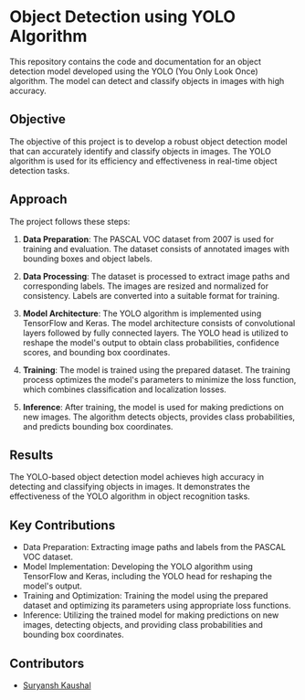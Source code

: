 # Object Detection using YOLO Algorithm

<!-- ![GitHub repo size](https://img.shields.io/github/repo-size/your-username/object-detection-yolo)
![GitHub contributors](https://img.shields.io/github/contributors/your-username/object-detection-yolo)
![GitHub stars](https://img.shields.io/github/stars/your-username/object-detection-yolo?style=social) -->

This repository contains the code and documentation for an object detection model developed using the YOLO (You Only Look Once) algorithm. The model can detect and classify objects in images with high accuracy.

## Objective

The objective of this project is to develop a robust object detection model that can accurately identify and classify objects in images. The YOLO algorithm is used for its efficiency and effectiveness in real-time object detection tasks.

## Approach

The project follows these steps:

1. **Data Preparation**: The PASCAL VOC dataset from 2007 is used for training and evaluation. The dataset consists of annotated images with bounding boxes and object labels.

2. **Data Processing**: The dataset is processed to extract image paths and corresponding labels. The images are resized and normalized for consistency. Labels are converted into a suitable format for training.

3. **Model Architecture**: The YOLO algorithm is implemented using TensorFlow and Keras. The model architecture consists of convolutional layers followed by fully connected layers. The YOLO head is utilized to reshape the model's output to obtain class probabilities, confidence scores, and bounding box coordinates.

4. **Training**: The model is trained using the prepared dataset. The training process optimizes the model's parameters to minimize the loss function, which combines classification and localization losses.

5. **Inference**: After training, the model is used for making predictions on new images. The algorithm detects objects, provides class probabilities, and predicts bounding box coordinates.

## Results

The YOLO-based object detection model achieves high accuracy in detecting and classifying objects in images. It demonstrates the effectiveness of the YOLO algorithm in object recognition tasks.

## Key Contributions

- Data Preparation: Extracting image paths and labels from the PASCAL VOC dataset.
- Model Implementation: Developing the YOLO algorithm using TensorFlow and Keras, including the YOLO head for reshaping the model's output.
- Training and Optimization: Training the model using the prepared dataset and optimizing its parameters using appropriate loss functions.
- Inference: Utilizing the trained model for making predictions on new images, detecting objects, and providing class probabilities and bounding box coordinates.

<!-- ## How to Use

1. Clone the repository: `git clone https://github.com/your-username/object-detection-yolo.git`
2. Install the required dependencies: `pip install -r requirements.txt`
3. Prepare your dataset or use the provided PASCAL VOC dataset.
4. Train the model: `python train.py`
5. Use the trained model for object detection: `python detect.py --image path/to/image.jpg` -->

## Contributors


- [Suryansh Kaushal](https://github.com/Suryansh-Kaushal)



